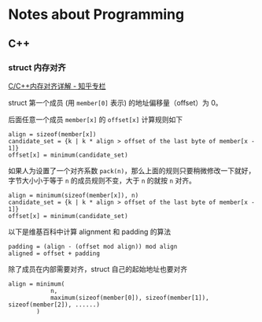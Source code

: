 # Notes about Programming

## C++

### struct 内存对齐

[C/C++内存对齐详解 - 知乎专栏](https://zhuanlan.zhihu.com/p/30007037)

struct 第一个成员 (用 `member[0]` 表示) 的地址偏移量（offset）为 0。

后面任意一个成员 `member[x]` 的 `offset[x]` 计算规则如下

```pseudocode
align = sizeof(member[x])
candidate_set = {k | k * align > offset of the last byte of member[x - 1]}
offset[x] = minimum(candidate_set)
```

如果人为设置了一个对齐系数 `pack(n)`，那么上面的规则只要稍微修改一下就好，字节大小小于等于 `n` 的成员规则不变，大于 `n` 的就按 `n` 对齐。

```pseudocode
align = minimum(sizeof(member[x]), n)
candidate_set = {k | k * align > offset of the last byte of member[x - 1]}
offset[x] = minimum(candidate_set)
```

以下是维基百科中计算 alignment 和 padding 的算法

```pseudocode
padding = (align - (offset mod align)) mod align
aligned = offset + padding
```

除了成员在内部需要对齐，struct 自己的起始地址也要对齐

```pseudocode
align = minimum(
            n,
            maximum(sizeof(member[0]), sizeof(member[1]), sizeof(member[2]), ......)
        )
```
